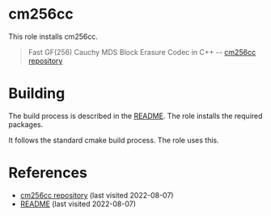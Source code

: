 # cm256cc

This role installs cm256cc.

<!--more-->

> Fast GF(256) Cauchy MDS Block Erasure Codec in C++
> -- [cm256cc repository][1]

# Building

The build process is described in the [README][2]. The role installs the required packages.

It follows the standard cmake build process. The role uses this.

# References

- [cm256cc repository][1] (last visited 2022-08-07)
- [README][2] (last visited 2022-08-07)

[1]: https://github.com/f4exb/cm256cc
[2]: https://github.com/f4exb/cm256cc/blob/master/README.md
